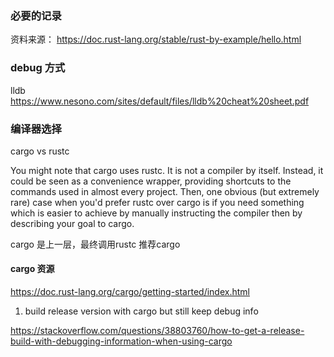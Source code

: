 ### 必要的记录

资料来源：
https://doc.rust-lang.org/stable/rust-by-example/hello.html


### debug 方式 
lldb 
https://www.nesono.com/sites/default/files/lldb%20cheat%20sheet.pdf

### 编译器选择

cargo vs rustc

You might note that cargo uses rustc. It is not a compiler by itself. Instead, it could be seen as a convenience wrapper, providing shortcuts to the commands used in almost every project. Then, one obvious (but extremely rare) case when you'd prefer rustc over cargo is if you need something which is easier to achieve by manually instructing the compiler then by describing your goal to cargo.

cargo 是上一层，最终调用rustc
推荐cargo

#### cargo 资源
https://doc.rust-lang.org/cargo/getting-started/index.html

1. build release version with cargo but still keep debug info 

https://stackoverflow.com/questions/38803760/how-to-get-a-release-build-with-debugging-information-when-using-cargo

